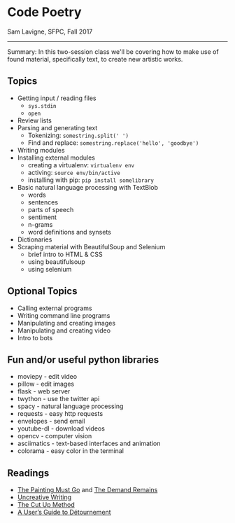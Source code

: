 # Code Poetry

Sam Lavigne, SFPC, Fall 2017

----

Summary: In this two-session class we'll be covering how to make use of found material, specifically text, to create new artistic works.

## Topics

* Getting input / reading files
  * `sys.stdin`
  * `open`
* Review lists
* Parsing and generating text
  * Tokenizing: `somestring.split(' ')`
  * Find and replace: `somestring.replace('hello', 'goodbye')`
* Writing modules
* Installing external modules
  * creating a virtualenv: `virtualenv env`
  * activing: `source env/bin/active`
  * installing with pip: `pip install somelibrary`
* Basic natural language processing with TextBlob
  * words
  * sentences
  * parts of speech
  * sentiment
  * n-grams
  * word definitions and synsets
* Dictionaries
* Scraping material with BeautifulSoup and Selenium
  * brief intro to HTML & CSS
  * using beautifulsoup
  * using selenium

## Optional Topics
* Calling external programs
* Writing command line programs
* Manipulating and creating images
* Manipulating and creating video
* Intro to bots


## Fun and/or useful python libraries
* moviepy - edit video
* pillow - edit images
* flask - web server
* twython - use the twitter api
* spacy - natural language processing
* requests - easy http requests
* envelopes - send email
* youtube-dl - download videos
* opencv - computer vision
* asciimatics - text-based interfaces and animation
* colorama - easy color in the terminal

## Readings

* [The Painting Must Go](http://www.artnews.com/2017/03/21/the-painting-must-go-hannah-black-pens-open-letter-to-the-whitney-about-controversial-biennial-work/) and [The Demand Remains](https://thenewinquiry.com/the-demand-remains/)
* [Uncreative Writing](http://www.chronicle.com/article/Uncreative-Writing/128908/)
* [The Cut Up Method](http://www.writing.upenn.edu/~afilreis/88v/burroughs-cutup.html)
* [A User’s Guide to Détournement](http://www.bopsecrets.org/SI/detourn.htm)
